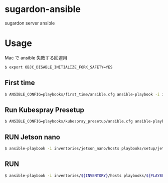 # sugardon-ansible

sugardon server ansible

# Usage

Mac で ansible 失敗する回避用
```bash
$ export OBJC_DISABLE_INITIALIZE_FORK_SAFETY=YES
```

## First time

```bash
$ ANSIBLE_CONFIG=playbooks/first_time/ansible.cfg ansible-playbook -i inventories/${INVENTORY}/hosts playbooks/first_time/setup.yml -vvv
```

## Run Kubespray Presetup

```bash
$ ANSIBLE_CONFIG=playbooks/kubespray_presetup/ansible.cfg ansible-playbook -i inventories/${INVENTORY}/hosts playbooks/kubespray_presetup/centos8.yml -vvv
```

## RUN Jetson nano
```bash
$ ansible-playbook -i inventories/jetson_nano/hosts playbooks/setup/jetson_nano.yml -vvv
```

## RUN

```bash
$ ansible-playbook -i inventories/${INVENTORY}/hosts playbooks/${PLAYBOOK} -vvv
```
